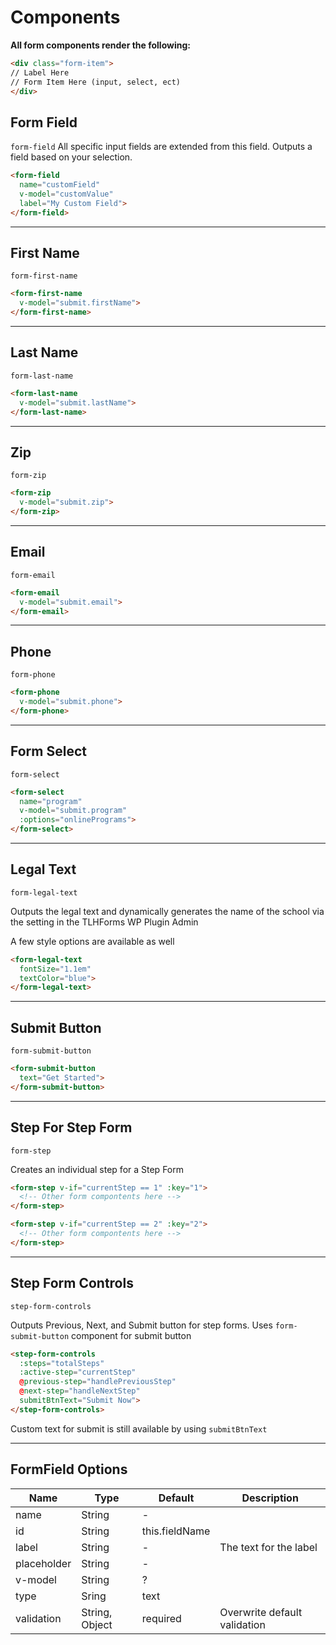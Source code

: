# Components

**All form components render the following:**
```html
<div class="form-item">
// Label Here
// Form Item Here (input, select, ect)
</div>
```

## Form Field
`form-field`
All specific input fields are extended from this field. Outputs a field based on your selection.

```html
<form-field
  name="customField"
  v-model="customValue"
  label="My Custom Field">
</form-field>
```
---

## First Name
`form-first-name`
<!-- Outputs the input for First Name -->

```html
<form-first-name
  v-model="submit.firstName">
</form-first-name>
```
---

## Last Name
`form-last-name`
<!-- Outputs the input for First Name -->

```html
<form-last-name
  v-model="submit.lastName">
</form-last-name>
```
---

## Zip
`form-zip`
<!-- Outputs the input for zip -->

```html
<form-zip
  v-model="submit.zip">
</form-zip>
```
---

## Email
`form-email`
<!-- Outputs the input for email -->

```html
<form-email
  v-model="submit.email">
</form-email>
```
---

## Phone
`form-phone`
<!-- Outputs the input for phone -->

```html
<form-phone
  v-model="submit.phone">
</form-phone>
```

---
## Form Select
`form-select`
<!-- Outputs the input for phone -->

```html
<form-select
  name="program"
  v-model="submit.program"
  :options="onlinePrograms">
</form-select>
```

---
## Legal Text
`form-legal-text`

Outputs the legal text and dynamically generates the name of the school via the setting in the TLHForms WP Plugin Admin

A few style options are available as well

```html
<form-legal-text
  fontSize="1.1em"
  textColor="blue">
</form-legal-text>
```
---

## Submit Button
`form-submit-button`

```html
<form-submit-button
  text="Get Started">
</form-submit-button>
```
---

## Step For Step Form
`form-step`

Creates an individual step for a Step Form

```html
<form-step v-if="currentStep == 1" :key="1">
  <!-- Other form compontents here -->
</form-step>

<form-step v-if="currentStep == 2" :key="2">
  <!-- Other form compontents here -->
</form-step>
```

---

## Step Form Controls
`step-form-controls`

Outputs Previous, Next, and Submit button for step forms. Uses `form-submit-button` component for submit button

```html
<step-form-controls
  :steps="totalSteps"
  :active-step="currentStep"
  @previous-step="handlePreviousStep"
  @next-step="handleNextStep"
  submitBtnText="Submit Now">
</step-form-controls>
```
Custom text for submit is still available by using `submitBtnText`

---
## FormField Options

| Name        | Type           | Default        | Description                  |
| ----------- | -------------- | -------------- | ---------------------------- |
| name        | String         | -              |                              |
| id          | String         | this.fieldName |                              |
| label       | String         | -              | The text for the label       |
| placeholder | String         | -              |                              |
| v-model     | String         | ?              |                              |
| type        | Sring          | text           |                              |
| validation  | String, Object | required       | Overwrite default validation |
